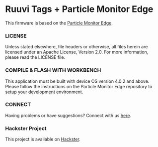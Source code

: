 
# Ruuvi Tags + Particle Monitor Edge

This firmware is based on the [Particle Monitor Edge](https://github.com/particle-iot/monitor-edge).


### LICENSE

Unless stated elsewhere, file headers or otherwise, all files herein are licensed under an Apache License, Version 2.0. For more information, please read the LICENSE file.


### COMPILE & FLASH WITH WORKBENCH

This application must be built with device OS version 4.0.2 and above.
Please follow the instructions on the Particle Monitor Edge repository to setup your development environment.

### CONNECT

Having problems or have suggestions? Connect with us [here](https://community.particle.io/t/measure-your-world-with-ruuvi-tags-and-particle-monitor-one/66289).

### Hackster Project

This project is available on [Hackster](https://www.hackster.io/gusgonnet/measure-your-world-with-ruuvi-tags-and-particle-monitor-one-0ecc96).